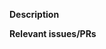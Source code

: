 <!--
Thank you for contributing a pull request! Please ensure you have taken a look 
at the CONTRIBUTING.md file in this repository (if available) and the general 
guidelines at https://github.com/fatiando/community/blob/main/CONTRIBUTING.md
-->
**Description**
<!--
Please describe changes proposed and WHY you made them.
-->



**Relevant issues/PRs**
<!--
Link to relevant issues/PRs. Example: "Fixes #1234" or "See also #345"
Use keywords (e.g., Fixes, Closes) to create the links and automatically
close issues when this PR is merged. 
See https://github.com/blog/1506-closing-issues-via-pull-requests
-->
